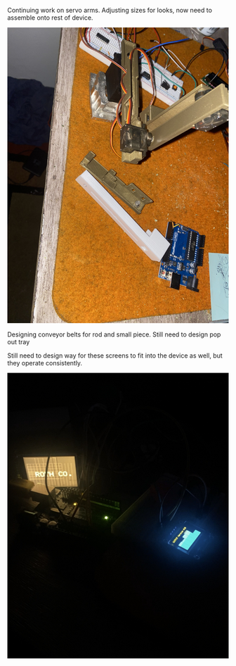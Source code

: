 Continuing work on servo arms. Adjusting sizes for looks, now need to assemble onto rest of device. 

![Servo arm prototype](images/IMG_2418.jpg)

Designing conveyor belts for rod and small piece. Still need to design pop out tray

Still need to design way for these screens to fit into the device as well, but they operate consistently.

![screens](images/IMG_2419.jpg)

